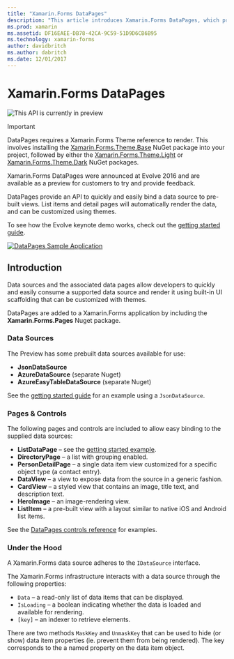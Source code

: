 ```yaml
---
title: "Xamarin.Forms DataPages"
description: "This article introduces Xamarin.Forms DataPages, which provide an API to quickly and easily bind a data source to pre-built views."
ms.prod: xamarin
ms.assetid: DF16EAEE-DB78-42CA-9C59-51D9D6CB6B95
ms.technology: xamarin-forms
author: davidbritch
ms.author: dabritch
ms.date: 12/01/2017
---
```


# Xamarin.Forms DataPages

![](~/media/shared/preview.png "This API is currently in preview")

> [!IMPORTANT]
> DataPages requires a Xamarin.Forms Theme reference to render. This involves installing the [Xamarin.Forms.Theme.Base](https://www.nuget.org/packages/Xamarin.Forms.Theme.Base/) NuGet package into your project, followed by either the [Xamarin.Forms.Theme.Light](https://www.nuget.org/packages/Xamarin.Forms.Theme.Light/) or [Xamarin.Forms.Theme.Dark](https://www.nuget.org/packages/Xamarin.Forms.Theme.Dark/) NuGet packages.

Xamarin.Forms DataPages were announced at Evolve 2016 and are available as a
preview for customers to try and provide feedback.

DataPages provide an API to quickly and easily bind a data source
to pre-built views. List items and detail pages
will automatically render the data, and can be customized using themes.

To see how the Evolve keynote demo works, check out the
[getting started guide](get-started.md).

[![](images/demo-sml.png "DataPages Sample Application")](images/demo.png#lightbox "DataPages Sample Application")

## Introduction

Data sources and the associated data pages allow developers to quickly
and easily consume a supported data source and render it using built-in
UI scaffolding that can be customized with themes.

DataPages are added to a Xamarin.Forms application by including
the **Xamarin.Forms.Pages** Nuget package.

### Data Sources

The Preview has some prebuilt data sources available for use:

* **JsonDataSource**
* **AzureDataSource** (separate Nuget)
* **AzureEasyTableDataSource** (separate Nuget)

See the [getting started guide](get-started.md) for an example
using a `JsonDataSource`.

### Pages & Controls

The following pages and controls are included to allow easy binding
to the supplied data sources:

* **ListDataPage** – see the [getting started example](get-started.md).
* **DirectoryPage** – a list with grouping enabled.
* **PersonDetailPage** – a single data item view customized for a specific object type (a contact entry).
* **DataView** – a view to expose data from the source in a generic fashion.
* **CardView** – a styled view that contains an image, title text, and description text.
* **HeroImage** – an image-rendering view.
* **ListItem** – a pre-built view with a layout similar to native iOS and Android list items.

See the [DataPages controls reference](controls.md) for examples.

### Under the Hood

A Xamarin.Forms data source adheres to the `IDataSource` interface.

The Xamarin.Forms infrastructure interacts with a data source through
the following properties:

* `Data` – a read-only list of data items that can be displayed.
* `IsLoading` – a boolean indicating whether the data is loaded and available for rendering.
* `[key]` – an indexer to retrieve elements.

There are two methods `MaskKey` and `UnmaskKey` that can be used
to hide (or show) data item properties (ie. prevent them from being rendered).
The key corresponds to the a named property on the data item object.

